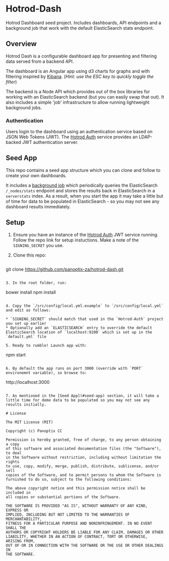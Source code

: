 Hotrod-Dash
============

Hotrod Dashboard seed project. Includes dashboards, API endpoints and a background job that work with the default ElasticSearch stats endpoint.

## Overview

Hotrod Dash is a configurable dashboard app for presenting and filtering data served from a backend API.

The dashboard is an Angular app using d3 charts for graphs and with filtering inspired by [Kibana](https://github.com/elastic/kibana). (_Hint: use the ESC key to quickly toggle the filter_)

The backend is a Node API which provides out of the box libraries for working with an ElasticSearch backend (but you can easily swap that out). It also includes a simple 'job' infrastructure to allow running lightweight background jobs.

### Authentication

Users login to the dashboard using an authentication service based on JSON Web Tokens (JWT). The [Hotrod Auth](https://github.com/panoptix-za/hotrod-auth) service provides an LDAP-backed JWT authentication server.

## Seed App

This repo contains a seed app structure which you can clone and follow to create your own dashboards.

It includes a [background job](src/api/jobs/serverStatsJob.js) which periodically queries the ElasticSearch `/_nodes/stats` endpoint and stores the results back in ElasticSearch in a `serverstats` index. As a result, when you start the app it may take a little but of time for data to be populated in ElasticSearch  - so you may not see any dashboard results immediately.

## Setup

1. Ensure you have an instance of the [Hotrod Auth](https://github.com/panoptix-za/hotrod-auth) JWT service running. 
Follow the repo link for setup instuctions. Make a note of the `SIGNING_SECRET` you use.

2. Clone this repo:
 
   ```
  git clone https://github.com/panoptix-za/hotrod-dash.git
  ```

3. In the root folder, run:

  ```
  bower install
  npm install
  ```

4. Copy the `/src/config/local.yml.example` to `/src/config/local.yml` and edit as follows:

  * `SIGNING_SECRET` should match that used in the `Hotrod-Auth` project you set up earlier
  * Optionally add an `ELASTICSEARCH` entry to override the default ElasticSearch location of `localhost:9200` which is set up in the `default.yml` file

5. Ready to rumble! Launch app with:

  ```
  npm start
  ```
  
6. By default the app runs on port 3000 (override with `PORT` environemnt variable), so browse to:

  ```
  http://localhost:3000
  ```
  
7. As mentioned in the [Seed App](#seed-app) section, it will take a little time for demo data to be populated so you may not see any results initially.

# License

The MIT License (MIT)

Copyright (c) Panoptix CC

Permission is hereby granted, free of charge, to any person obtaining a copy
of this software and associated documentation files (the "Software"), to deal
in the Software without restriction, including without limitation the rights
to use, copy, modify, merge, publish, distribute, sublicense, and/or sell
copies of the Software, and to permit persons to whom the Software is
furnished to do so, subject to the following conditions:

The above copyright notice and this permission notice shall be included in
all copies or substantial portions of the Software.

THE SOFTWARE IS PROVIDED "AS IS", WITHOUT WARRANTY OF ANY KIND, EXPRESS OR
IMPLIED, INCLUDING BUT NOT LIMITED TO THE WARRANTIES OF MERCHANTABILITY,
FITNESS FOR A PARTICULAR PURPOSE AND NONINFRINGEMENT. IN NO EVENT SHALL THE
AUTHORS OR COPYRIGHT HOLDERS BE LIABLE FOR ANY CLAIM, DAMAGES OR OTHER
LIABILITY, WHETHER IN AN ACTION OF CONTRACT, TORT OR OTHERWISE, ARISING FROM,
OUT OF OR IN CONNECTION WITH THE SOFTWARE OR THE USE OR OTHER DEALINGS IN
THE SOFTWARE.
